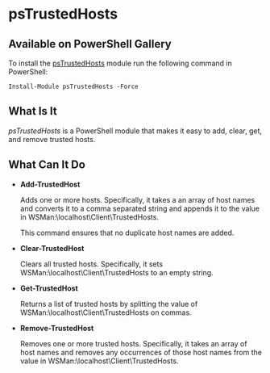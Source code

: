 # psTrustedHosts

## Available on PowerShell Gallery

To install the [psTrustedHosts](https://www.powershellgallery.com/packages/psTrustedHosts/) module
run the following command in PowerShell:

    Install-Module psTrustedHosts -Force
    
## What Is It

*psTrustedHosts* is a PowerShell module that makes it easy to add, clear, get, and remove trusted hosts.

## What Can It Do

- **Add-TrustedHost**

  Adds one or more hosts. Specifically, it takes a an array of host names and converts it to a comma separated string and appends it to the value in WSMan:\localhost\Client\TrustedHosts. 
  
  This command ensures that no duplicate host names are added.
  
- **Clear-TrustedHost**

  Clears all trusted hosts. Specifically, it sets WSMan:\localhost\Client\TrustedHosts to an empty string.
  
- **Get-TrustedHost**

  Returns a list of trusted hosts by splitting the value of WSMan:\localhost\Client\TrustedHosts on commas.
  
- **Remove-TrustedHost**

  Removes one or more trusted hosts. Specifically, it takes an array of host names and removes any occurrences of those host names from the value in WSMan:\localhost\Client\TrustedHosts.
